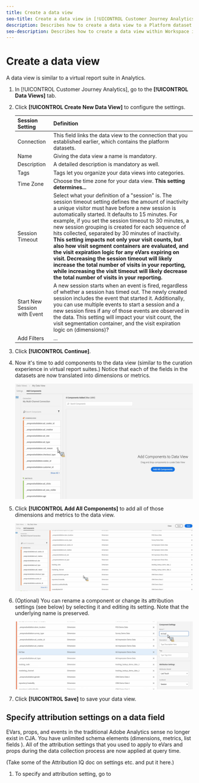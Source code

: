 ```yaml
---
title: Create a data view
seo-title: Create a data view in [!UICONTROL Customer Journey Analytics] (CJA).
description: Describes how to create a data view to a Platform dataset.
seo-description: Describes how to create a data view within Workspace in [!UICONTROL Customer Journey Analytics].
---
```


# Create a data view

A data view is similar to a virtual report suite in Analytics. 

1. In [!UICONTROL Customer Journey Analytics], go to the **[!UICONTROL Data Views]** tab.

1. Click **[!UICONTROL Create New Data View]** to configure the settings.

    |Session Setting| Definition|
    |---|---|
    |Connection|This field links the data view to the connection that you established earlier, which contains the platform datasets.|
    |Name|Giving the data view a name is mandatory.|
    |Description|A detailed description is mandatory as well.|
    |Tags|Tags let you organize your data views into categories.|
    |Time Zone|Choose the time zone for your data view. **This setting determines...** |
    |Session Timeout|Select what your definition of a "session" is. The session timeout setting defines the amount of inactivity a unique visitor must have before a new session is automatically started. It defaults to 15 minutes. For example, if you set the session timeout to 30 minutes, a new session grouping is created for each sequence of hits collected, separated by 30 minutes of inactivity. **This setting impacts not only your visit counts, but also how visit segment containers are evaluated, and the visit expiration logic for any eVars expiring on visit. Decreasing the session timeout will likely increase the total number of visits in your reporting, while increasing the visit timeout will likely decrease the total number of visits in your reporting.** <!--This needs to be reviewed.-->|
    |Start New Session with Event|A new session starts when an event is fired, regardless of whether a session has timed out. The newly created session includes the event that started it. Additionally, you can use multiple events to start a session and a new session fires if any of those events are observed in the data. This setting will impact your visit count, the visit segmentation container, and the visit expiration logic on (dimensions)? |
    |Add Filters|...|

1. Click **[!UICONTROL Continue]**.

1. Now it's time to add components to the data view (similar to the curation experience in virtual report suites.) Notice that each of the fields in the datasets are now translated into dimensions or metrics. 

    ![](assets/add-all-components.png)

1. Click **[!UICONTROL Add All Components]** to add all of those dimensions and metrics to the data view.

    ![](assets/add-all-components2.png)


1. (Optional) You can rename a component or change its attribution settings (see below) by selecting it and editing its setting. Note that the underlying name is preserved.

    ![](assets/edit-component.png)

1. Click **[!UICONTROL Save]** to save your data view.

## Specify attribution settings on a data field

EVars, props, and events in the traditional Adobe Analytics sense no longer exist in CJA. You have unlimited schema elements (dimensions, metrics, list fields ). All of the attribution settings that you used to apply to eVars and props during the data collection process are now applied at query time. 

(Take some of the Attribution IQ doc on settings etc. and put it here.)

1. To specify and attribution setting, go to 
